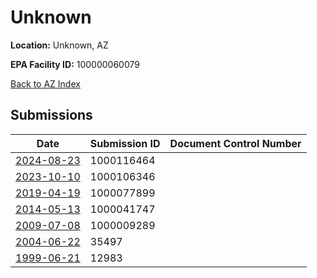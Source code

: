 # Unknown

**Location:** Unknown, AZ

**EPA Facility ID:** 100000060079

[Back to AZ Index](../../index.md)

## Submissions

| Date | Submission ID | Document Control Number |
|------|--------------|-------------------------|
| [2024-08-23](submissions/1000116464.md) | 1000116464 |  |
| [2023-10-10](submissions/1000106346.md) | 1000106346 |  |
| [2019-04-19](submissions/1000077899.md) | 1000077899 |  |
| [2014-05-13](submissions/1000041747.md) | 1000041747 |  |
| [2009-07-08](submissions/1000009289.md) | 1000009289 |  |
| [2004-06-22](submissions/35497.md) | 35497 |  |
| [1999-06-21](submissions/12983.md) | 12983 |  |
